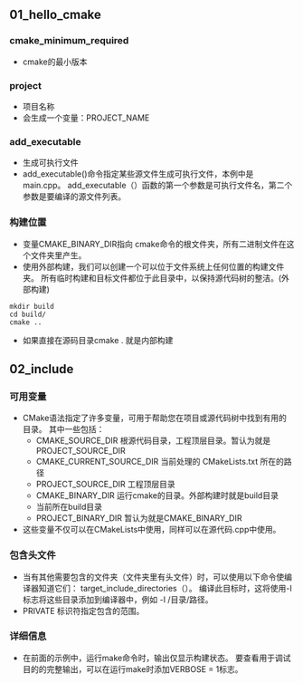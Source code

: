 


## 01_hello_cmake
### cmake_minimum_required
* cmake的最小版本

### project
* 项目名称
* 会生成一个变量：PROJECT_NAME

### add_executable
* 生成可执行文件
* add_executable()命令指定某些源文件生成可执行文件，本例中是main.cpp。 add_executable（）函数的第一个参数是可执行文件名，第二个参数是要编译的源文件列表。

### 构建位置
* 变量CMAKE_BINARY_DIR指向 cmake命令的根文件夹，所有二进制文件在这个文件夹里产生。
* 使用外部构建，我们可以创建一个可以位于文件系统上任何位置的构建文件夹。 所有临时构建和目标文件都位于此目录中，以保持源代码树的整洁。(外部构建)
```linux
mkdir build
cd build/
cmake ..
```
* 如果直接在源码目录cmake . 就是内部构建

## 02_include
### 可用变量
* CMake语法指定了许多变量，可用于帮助您在项目或源代码树中找到有用的目录。 其中一些包括：
  * CMAKE_SOURCE_DIR	根源代码目录，工程顶层目录。暂认为就是PROJECT_SOURCE_DIR
  * CMAKE_CURRENT_SOURCE_DIR	当前处理的 CMakeLists.txt 所在的路径
  * PROJECT_SOURCE_DIR	工程顶层目录
  * CMAKE_BINARY_DIR	运行cmake的目录。外部构建时就是build目录
  * 当前所在build目录
  * PROJECT_BINARY_DIR	暂认为就是CMAKE_BINARY_DIR
* 这些变量不仅可以在CMakeLists中使用，同样可以在源代码.cpp中使用。

### 包含头文件
* 当有其他需要包含的文件夹（文件夹里有头文件）时，可以使用以下命令使编译器知道它们： target_include_directories（）。 编译此目标时，这将使用-I标志将这些目录添加到编译器中，例如 -I /目录/路径。
* PRIVATE 标识符指定包含的范围。

### 详细信息
* 在前面的示例中，运行make命令时，输出仅显示构建状态。 要查看用于调试目的的完整输出，可以在运行make时添加VERBOSE = 1标志。